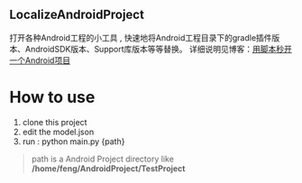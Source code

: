 ## LocalizeAndroidProject
打开各种Android工程的小工具 , 快速地将Android工程目录下的gradle插件版本、AndroidSDK版本、Support库版本等等替换。
详细说明见博客：[用脚本秒开一个Android项目](http://blog.csdn.net/csdnyf/article/details/77898606)


# How to use
1. clone this project
2. edit the model.json
3. run : python main.py {path}
> path is a Android Project directory like **/home/feng/AndroidProject/TestProject**
